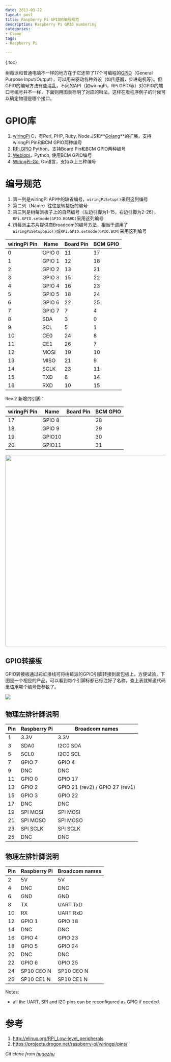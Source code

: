 ```yaml
---
date: 2013-03-22
layout: post
title: Raspberry Pi GPIO的编号规范
description: Raspberry Pi GPIO numbering
categories:
- Clone
tags:
- Raspberry Pi

---
```


{:toc}

树莓派和普通电脑不一样的地方在于它还带了17个可编程的[GPIO](http://en.wikipedia.org/wiki/General_Purpose_Input/Output)（General Purpose Input/Output），可以用来驱动各种外设（如传感器，步进电机等）。但GPIO的编号方法有些混乱，不同的API（如wiringPi，RPi.GPIO等）对GPIO的端口号编号并不一样，下面则用图表标明了对应的叫法，这样在看程序例子的时候可以确定物理是哪个接口。

# GPIO库
1. [wiringPi](https://github.com/WiringPi/WiringPi) C，有Perl, PHP, Ruby, Node.JS和**[Golang](http://github.com/hugozhu/rpi)**的扩展，支持wiringPi Pin和BCM GPIO两种编号
2. [RPi.GPIO](https://pypi.python.org/pypi/RPi.GPIO) Python，支持Board Pin和BCM GPIO两种编号
3. [Webiopi](http://code.google.com/p/webiopi/)，Python, 使用BCM GPIO编号
4. [WiringPi-Go](http://github.com/hugozhu/rpi), Go语言，支持以上三种编号

# 编号规范
1. 第一列是wiringPi API中的缺省编号，`wiringPiSetup()`采用这列编号
2. 第二列（Name）往往是转接板的编号
3. 第三列是树莓派板子上的自然编号（左边引脚为1-15，右边引脚为2-26），`RPi.GPIO.setmode(GPIO.BOARD)`采用这列编号
4. 树莓派主芯片提供商Broadcom的编号方法，相当于调用了`WiringPiSetupGpio()`或`RPi.GPIO.setmode(GPIO.BCM)`采用这列编号

wiringPi Pin  | Name     | Board Pin     | BCM GPIO
---------- | -------- | ------------  | ------------ 
0          |GPIO 0    | 11            | 17 
1          |GPIO 1    | 12            | 18
2          |GPIO 2    | 13            | 21
3          |GPIO 3    | 15            | 22
4          |GPIO 4    | 16            | 23
5          |GPIO 5    | 18            | 24
6          |GPIO 6    | 22            | 25
7          |GPIO 7    | 7             | 4
8          |SDA       | 3             | 0
9          |SCL       | 5             | 1
10         |CE0       | 24            | 8
11         |CE1       | 26            | 7
12         |MOSI      | 19            | 10
13         |MISO      | 21            | 9
14         |SCLK      | 23            | 11
15         |TXD       | 8             | 14
16         |RXD       | 10            | 15


Rev.2 新增的引脚：

wiringPi Pin | Name     | Board Pin     | BCM GPIO
---------- | -------- | ------------  | ------------ 
17         |GPIO 8    |             | 28   
18         |GPIO 9    |             | 29   
19         |GPIO10    |             | 30   
20         |GPIO11    |             | 31   


<img src="https://pbs.twimg.com/media/BGBhJ4LCAAA50eS.jpg:large"  width="600"/>

## GPIO转接板
GPIO转接板通过彩虹排线可将树莓派的GPIO引脚转接到面包板上，方便试验，下图是一个相应的产品，可以看到每个引脚标都已标注好了名称，查上表就知道代码里该用哪个编号做参数了。

<img src="http://img03.taobaocdn.com/imgextra/i3/21288305/T23BjrXfJaXXXXXXXX_!!21288305.jpg"/>

## 物理左排针脚说明

**Pin**    | **Raspberry Pi** | **Broadcom names**
------------ | ------------- | ------------
1            |    3.3V       | 3.3V
3            |    SDA0       |  I2C0 SDA
5            |    SCL0       |  I2C0 SCL
7            |    GPIO 7     |  GPIO 4
9            |    DNC        |  DNC
11           |    GPIO 0     |  GPIO 17
13           |   GPIO 2      |  GPIO 21 (rev2) / GPIO 27 (rev1)
15           |   GPIO 3      |  GPIO 22
17           |   DNC         |  DNC 
19           |    SPI MOSI   | SPI MOSI
21           |   SPI MOSO    | SPI MOSO 
23           |   SPI SCLK    | SPI SCLK
25           |   DNC         | DNC

## 物理左排针脚说明

**Pin**    | **Raspberry Pi** | **Broadcom names**
------------ | ------------- | ------------
2           |   5V        | 5V
4           |   DNC        | DNC
6           |   GND        | GND
8           |   TX        | UART TxD
10           |  RX         | UART RxD
12           |  GPIO 1         | GPIO 18
14           |  DNC         | DNC
16           |  GPIO 4         | GPIO 23
18           |  GPIO 5         | GPIO 24
20           |  DNC         | DNC
22           |  GPIO 6         | GPIO 25
24           |  SP10 CEO N         | SP10 CEO N
26           |  SP10 CE1 N         | SP10 CE1 N  


Notes:

- all the UART, SPI and I2C pins can be reconfigured as GPIO if needed.


# 参考
1. http://elinux.org/RPi_Low-level_peripherals
2. https://projects.drogon.net/raspberry-pi/wiringpi/pins/

*Git clone from [hugozhu](https://github.com/hugozhu/blog "hugozhu's github")*